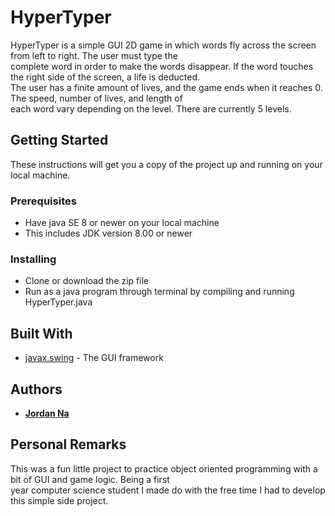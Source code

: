 # HyperTyper

<p>HyperTyper is a simple GUI 2D game in which words fly across the screen from left to right. The user must type the<br>
complete word in order to make the words disappear. If the word touches the right side of the screen, a life is deducted.<br>
The user has a finite amount of lives, and the game ends when it reaches 0. The speed, number of lives, and length of <br>
each word vary depending on the level. There are currently 5 levels.</p>

## Getting Started

These instructions will get you a copy of the project up and running on your local machine.

### Prerequisites

* Have java SE 8 or newer on your local machine
* This includes JDK version 8.00 or newer

### Installing

* Clone or download the zip file
* Run as a java program through terminal by compiling and running HyperTyper.java

## Built With

* [javax.swing](https://docs.oracle.com/javase/7/docs/api/javax/swing/package-summary.html) - The GUI framework

## Authors

* [**Jordan Na**](https://github.com/jordan-na)

## Personal Remarks

<p>This was a fun little project to practice object oriented programming with a bit of GUI and game logic. Being a first<br>
year computer science student I made do with the free time I had to develop this simple side project.</p>